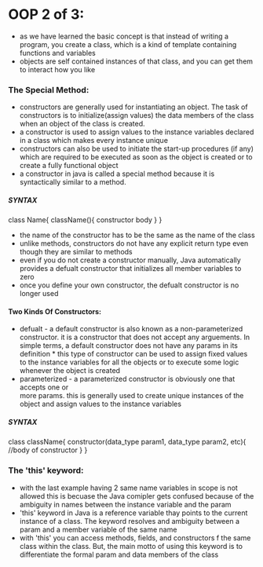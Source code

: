 # OOP 2 of 3: 
- as we have learned the basic concept is that instead of writing a program, you 
    create a class, which is a kind of template containing functions and variables
- objects are self contained instances of that class, and you can get them to 
    interact how you like
### The Special Method:
- constructors are generally used for instantiating an object. The task of 
    constructors is to initialize(assign values) the data members of the class when an object of the class is created.
- a constructor is used to assign values to the instance variables declared in a 
    class which makes every instance unique
- constructors can also be used to initiate the start-up procedures (if any) which 
    are required to be executed as soon as the object is created or to create a fully functional object
- a constructor in java is called a special method because it is syntactically 
    similar to a method. 
##### SYNTAX #####
class Name{
    className(){
        constructor body
    }
}
* the name of the constructor has to be the same as the name of the class
* unlike methods, constructors do not have any explicit return type even though they 
    are similar to methods
* even if you do not create a constructor manually, Java automatically provides a 
    defualt constructor that initializes all member variables to zero
* once you define your own constructor, the defualt constructor is no longer used
#### Two Kinds Of Constructors:
* defualt - a default constructor is also known as a non-parameterized constructor. 
        it is a constructor that does not accept any arguements. In simple terms, a default constructor does not have any params in its definition
        * this type of constructor can be used to assign fixed values to the instance variables for all the objects or to execute some logic whenever the object is created
* parameterized - a parameterized constructor is obviously one that accepts one or    
        more params. this is generally used to create unique instances of the object and assign values to the instance variables
##### SYNTAX #####
class className{
    constructor(data_type param1, data_type param2, etc){
        //body of constructor
    }
}

### The 'this' keyword:
- with the last example having 2 same name variables in scope is not 
    allowed this is becuase the Java comipler gets confused because of the ambiguity in names between the instance variable and the param 
- 'this' keyword in Java is a reference variable thay points to the 
    current instance of a class. The keyword resolves and ambiguity between a param and a member variable of the same name
- with 'this' you can access methods, fields, and constructors f the same 
    class within the class. But, the main motto of using this keyword is to differentiate the formal param and data members of the class 